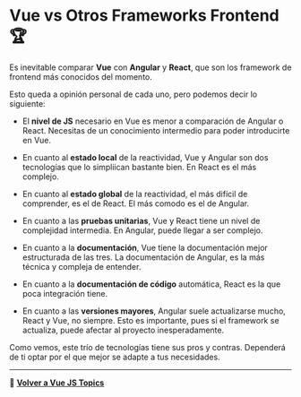 # __Vue vs Otros Frameworks Frontend__ 🏆

Es inevitable comparar __Vue__ con __Angular__ y __React__, que son los framework de frontend más conocidos del momento.

Esto queda a opinión personal de cada uno, pero podemos decir lo siguiente:

- El __nivel de JS__ necesario en Vue es menor a comparación de Angular o React. Necesitas de un conocimiento intermedio para poder introducirte en Vue.

- En cuanto al __estado local__ de la reactividad, Vue y Angular son dos tecnologías que lo simpliican bastante bien. En React es el más complejo.

- En cuanto al __estado global__ de la reactividad, el más difícil de comprender, es el de React. El más comodo es el de Angular.

- En cuanto a las __pruebas unitarias__, Vue y React tiene un nivel de complejidad intermedia. En Angular, puede llegar a ser complejo.

- En cuanto a la __documentación__, Vue tiene la documentación mejor estructurada de las tres. La documentación de Angular, es la más técnica y compleja de entender.

- En cuanto a la __documentación de código__ automática, React es la que poca integración tiene.

- En cuanto a las __versiones mayores__, Angular suele actualizarse mucho, React y Vue, no siempre. Esto es importante, pues si el framework se actualiza, puede afectar al proyecto inesperadamente.

Como vemos, este trío de tecnologías tiene sus pros y contras. Dependerá de ti optar por el que mejor se adapte a tus necesidades.

---
📌 __[Volver a Vue JS Topics](../index-vue.md)__